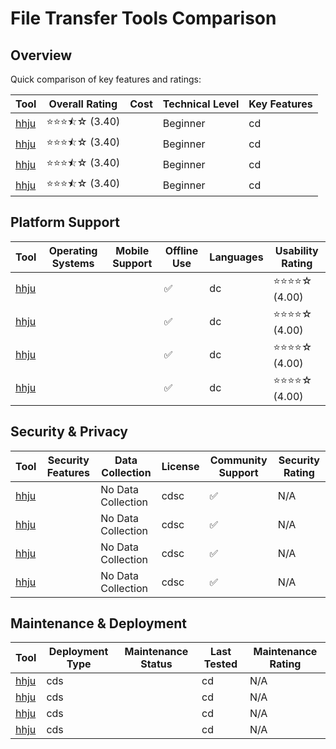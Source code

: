 # File Transfer Tools Comparison
## Overview
Quick comparison of key features and ratings:

| Tool | Overall Rating | Cost | Technical Level | Key Features |
|------|----------------|------|-----------------|--------------|
| [hhju](#) | ⭐⭐⭐⯪☆ (3.40) |  | Beginner | cd |
| [hhju](#) | ⭐⭐⭐⯪☆ (3.40) |  | Beginner | cd |
| [hhju](#) | ⭐⭐⭐⯪☆ (3.40) |  | Beginner | cd |
| [hhju](#) | ⭐⭐⭐⯪☆ (3.40) |  | Beginner | cd |

## Platform Support
| Tool | Operating Systems | Mobile Support | Offline Use | Languages | Usability Rating |
|------|------------------|----------------|--------------|-----------|------------------|
| [hhju](#) |  |  | ✅ | dc | ⭐⭐⭐⭐☆ (4.00) |
| [hhju](#) |  |  | ✅ | dc | ⭐⭐⭐⭐☆ (4.00) |
| [hhju](#) |  |  | ✅ | dc | ⭐⭐⭐⭐☆ (4.00) |
| [hhju](#) |  |  | ✅ | dc | ⭐⭐⭐⭐☆ (4.00) |

## Security & Privacy
| Tool | Security Features | Data Collection | License | Community Support | Security Rating |
|------|-------------------|-----------------|----------|------------------|----------------|
| [hhju](#) |  | No Data Collection | cdsc | ✅ | N/A |
| [hhju](#) |  | No Data Collection | cdsc | ✅ | N/A |
| [hhju](#) |  | No Data Collection | cdsc | ✅ | N/A |
| [hhju](#) |  | No Data Collection | cdsc | ✅ | N/A |

## Maintenance & Deployment
| Tool | Deployment Type | Maintenance Status | Last Tested | Maintenance Rating |
|------|----------------|-------------------|-------------|-------------------|
| [hhju](#) | cds |  | cd | N/A |
| [hhju](#) | cds |  | cd | N/A |
| [hhju](#) | cds |  | cd | N/A |
| [hhju](#) | cds |  | cd | N/A |
